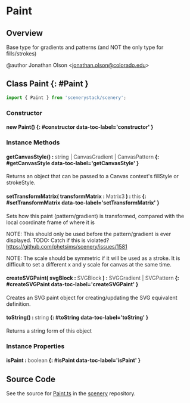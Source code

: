 # Paint

## Overview

Base type for gradients and patterns (and NOT the only type for fills/strokes)

@author Jonathan Olson &lt;jonathan.olson@colorado.edu&gt;

## Class Paint {: #Paint }


```js
import { Paint } from 'scenerystack/scenery';
```
### Constructor

#### new Paint() {: #constructor data-toc-label='constructor' }

### Instance Methods

#### getCanvasStyle() : <span style="font-weight: 400; opacity: 80%;">string | CanvasGradient | CanvasPattern</span> {: #getCanvasStyle data-toc-label='getCanvasStyle' }

Returns an object that can be passed to a Canvas context's fillStyle or strokeStyle.

#### setTransformMatrix( transformMatrix : <span style="font-weight: 400; opacity: 80%;">Matrix3</span> ) : <span style="font-weight: 400; opacity: 80%;">this</span> {: #setTransformMatrix data-toc-label='setTransformMatrix' }

Sets how this paint (pattern/gradient) is transformed, compared with the local coordinate frame of where it is

NOTE: This should only be used before the pattern/gradient is ever displayed.
TODO: Catch if this is violated? https://github.com/phetsims/scenery/issues/1581

NOTE: The scale should be symmetric if it will be used as a stroke. It is difficult to set a different x and y scale
for canvas at the same time.

#### createSVGPaint( svgBlock : <span style="font-weight: 400; opacity: 80%;">SVGBlock</span> ) : <span style="font-weight: 400; opacity: 80%;">SVGGradient | SVGPattern</span> {: #createSVGPaint data-toc-label='createSVGPaint' }

Creates an SVG paint object for creating/updating the SVG equivalent definition.

#### toString() : <span style="font-weight: 400; opacity: 80%;">string</span> {: #toString data-toc-label='toString' }

Returns a string form of this object

### Instance Properties

#### isPaint : <span style="font-weight: 400; opacity: 80%;">boolean</span> {: #isPaint data-toc-label='isPaint' }



## Source Code

See the source for [Paint.ts](https://github.com/phetsims/scenery/blob/main/js/util/Paint.ts) in the [scenery](https://github.com/phetsims/scenery) repository.
